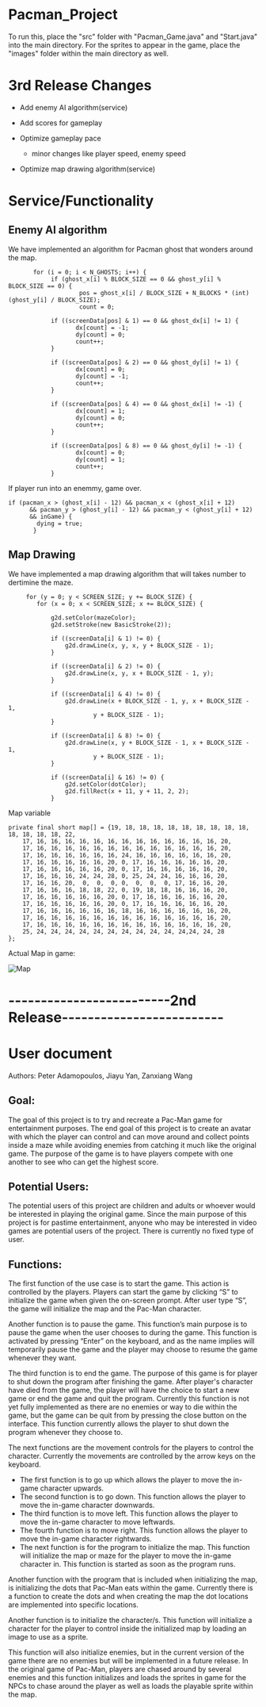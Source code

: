 # Pacman_Project
To run this, place the "src" folder with "Pacman_Game.java" and "Start.java" into the main directory. For the sprites to appear in the game, place the "images" folder within the main directory as well.

# 3rd Release Changes
- Add enemy AI algorithm(service)
- Add scores for gameplay
- Optimize gameplay pace

  - minor changes like player speed, enemy speed
 
 - Optimize map drawing algorithm(service)
 
 # Service/Functionality 
 ## Enemy AI algorithm
 We have implemented an algorithm for Pacman ghost that wonders around the map. 
             
           for (i = 0; i < N_GHOSTS; i++) {
                if (ghost_x[i] % BLOCK_SIZE == 0 && ghost_y[i] % BLOCK_SIZE == 0) {
                        pos = ghost_x[i] / BLOCK_SIZE + N_BLOCKS * (int) (ghost_y[i] / BLOCK_SIZE);
                        count = 0;

                if ((screenData[pos] & 1) == 0 && ghost_dx[i] != 1) {
                       dx[count] = -1;
                       dy[count] = 0;
                       count++;
                }

                if ((screenData[pos] & 2) == 0 && ghost_dy[i] != 1) {
                       dx[count] = 0;
                       dy[count] = -1;
                       count++;
                }

                if ((screenData[pos] & 4) == 0 && ghost_dx[i] != -1) {
                       dx[count] = 1;
                       dy[count] = 0;
                       count++;
                }

                if ((screenData[pos] & 8) == 0 && ghost_dy[i] != -1) {
                       dx[count] = 0;
                       dy[count] = 1;
                       count++;
                }
 
 
 
 
 If player run into an enemmy, game over.

    if (pacman_x > (ghost_x[i] - 12) && pacman_x < (ghost_x[i] + 12)
          && pacman_y > (ghost_y[i] - 12) && pacman_y < (ghost_y[i] + 12)
          && inGame) {
            dying = true;
           }


 ## Map Drawing
 We have implemented a map drawing algorithm that will takes number to dertimine the maze.
 
         for (y = 0; y < SCREEN_SIZE; y += BLOCK_SIZE) {
            for (x = 0; x < SCREEN_SIZE; x += BLOCK_SIZE) {

                g2d.setColor(mazeColor);
                g2d.setStroke(new BasicStroke(2));

                if ((screenData[i] & 1) != 0) { 
                    g2d.drawLine(x, y, x, y + BLOCK_SIZE - 1);
                }

                if ((screenData[i] & 2) != 0) { 
                    g2d.drawLine(x, y, x + BLOCK_SIZE - 1, y);
                }

                if ((screenData[i] & 4) != 0) { 
                    g2d.drawLine(x + BLOCK_SIZE - 1, y, x + BLOCK_SIZE - 1,
                            y + BLOCK_SIZE - 1);
                }

                if ((screenData[i] & 8) != 0) { 
                    g2d.drawLine(x, y + BLOCK_SIZE - 1, x + BLOCK_SIZE - 1,
                            y + BLOCK_SIZE - 1);
                }

                if ((screenData[i] & 16) != 0) { 
                    g2d.setColor(dotColor);
                    g2d.fillRect(x + 11, y + 11, 2, 2);
                }
 
Map variable 
 
    private final short map[] = {19, 18, 18, 18, 18, 18, 18, 18, 18, 18, 18, 18, 18, 18, 22,
        17, 16, 16, 16, 16, 16, 16, 16, 16, 16, 16, 16, 16, 16, 20,
        17, 16, 16, 16, 16, 16, 16, 16, 16, 16, 16, 16, 16, 16, 20,
        17, 16, 16, 16, 16, 16, 16, 24, 16, 16, 16, 16, 16, 16, 20,
        17, 16, 16, 16, 16, 16, 20, 0, 17, 16, 16, 16, 16, 16, 20,
        17, 16, 16, 16, 16, 16, 20, 0, 17, 16, 16, 16, 16, 16, 20,
        17, 16, 16, 16, 24, 24, 28, 0, 25, 24, 24, 16, 16, 16, 20,
        17, 16, 16, 20,  0,  0,  0, 0,  0,  0,  0, 17, 16, 16, 20,
        17, 16, 16, 16, 18, 18, 22, 0, 19, 18, 18, 16, 16, 16, 20,
        17, 16, 16, 16, 16, 16, 20, 0, 17, 16, 16, 16, 16, 16, 20,
        17, 16, 16, 16, 16, 16, 20, 0, 17, 16, 16, 16, 16, 16, 20,
        17, 16, 16, 16, 16, 16, 16, 18, 16, 16, 16, 16, 16, 16, 20,
        17, 16, 16, 16, 16, 16, 16, 16, 16, 16, 16, 16, 16, 16, 20,
        17, 16, 16, 16, 16, 16, 16, 16, 16, 16, 16, 16, 16, 16, 20,
        25, 24, 24, 24, 24, 24, 24, 24, 24, 24, 24, 24,24, 24, 28
    };

Actual Map in game:

![Map](https://github.com/RedDogSlay/Pacman_Project/blob/3rdRelease/images/Map.png?raw=true)





# -------------------------2nd Release-------------------------
# User document
Authors: Peter Adamopoulos, Jiayu Yan, Zanxiang Wang

## Goal:
The goal of this project is to try and recreate a Pac-Man game for entertainment purposes. The end goal of this project is to create an avatar with which the player can control and can move around and collect points inside a maze while avoiding enemies from catching it much like the original game. The purpose of the game is to have players compete with one another to see who can get the highest score.

## Potential Users:
The potential users of this project are children and adults or whoever would be interested in playing the original game. Since the main purpose of this project is for pastime entertainment, anyone who may be interested in video games are potential users of the project. There is currently no fixed type of user.

## Functions:

The first function of the use case is to start the game. This action is controlled by the players. Players can start the game by clicking “S” to initialize the game when given the on-screen prompt. After user type “S”, the game will initialize the map and the Pac-Man character.

Another function is to pause the game. This function’s main purpose is to pause the game when the user chooses to during the game. This function is activated by pressing “Enter” on the keyboard, and as the name implies will temporarily pause the game and the player may choose to resume the game whenever they want.

The third function is to end the game. The purpose of this game is for player to shut down the program after finishing the game. After player's character have died from the game, the player will have the choice to start a new game or end the game and quit the program. Currently this function is not yet fully implemented as there are no enemies or way to die within the game, but the game can be quit from by pressing the close button on the interface. This function currently allows the player to shut down the program whenever they choose to.

The next functions are the movement controls for the players to control the character. Currently the movements are controlled by the arrow keys on the keyboard.

- The first function is to go up which allows the player to move the in-game character upwards.
- The second function is to go down. This function allows the player to move the in-game character downwards.
- The third function is to move left. This function allows the player to move the in-game character to move leftwards.
- The fourth function is to move right. This function allows the player to move the in-game character rightwards.
- The next function is for the program to initialize the map. This function will initialize the map or maze for the player to move the in-game character in. This function is started as soon as the program runs.

Another function with the program that is included when initializing the map, is initializing the dots that Pac-Man eats within the game. Currently there is a function to create the dots and when creating the map the dot locations are implemented into specific locations.

Another function is to initialize the character/s. This function will initialize a character for the player to control inside the initialized map by loading an image to use as a sprite.

This function will also initialize enemies, but in the current version of the game there are no enemies but will be implemented in a future release. In the original game of Pac-Man, players are chased around by several enemies and this function initializes and loads the sprites in game for the NPCs to chase around the player as well as loads the playable sprite within the map.
